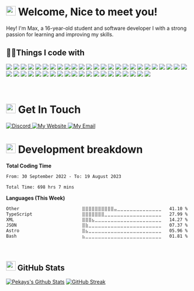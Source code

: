 <h1><img src="https://cdn.discordapp.com/emojis/854451836287320084.gif" width="26"/> Welcome, Nice to meet you!</h1>
Hey! I'm Max, a 16-year-old student and software developer I with a strong passion for learning and improving my skills.

<!-- Colors-->
<h2>👨‍💻Things I code with</h2>
<p>
    <!-- Blue (L->D) -->
    <img src="https://img.shields.io/badge/docker-%230db7ed.svg?style=for-the-badge&logo=docker&logoColor=white">  
    <img src="https://img.shields.io/badge/adobe%20photoshop-%2331A8FF.svg?style=for-the-badge&logo=adobe%20photoshop&logoColor=white" /> 
    <img src="https://img.shields.io/badge/Google_chrome-4285F4?style=for-the-badge&logo=Google-chrome&logoColor=white" /> 
    <img src="https://img.shields.io/badge/Windows-0078D6?style=for-the-badge&logo=windows&logoColor=white" />
    <img src="https://img.shields.io/badge/kubernetes-%23326ce5.svg?style=for-the-badge&logo=kubernetes&logoColor=white"> 
    <img src="https://img.shields.io/badge/TypeScript-007ACC?style=for-the-badge&logo=typescript&logoColor=white" />
    <img src="https://img.shields.io/badge/Visual_Studio_Code-0078D4?style=for-the-badge&logo=visual%20studio%20code&logoColor=white" />
    <img src="https://img.shields.io/badge/CSS3-1572B6?style=for-the-badge&logo=css3&logoColor=white" />
    <img src="https://img.shields.io/badge/Flutter-02569B?style=for-the-badge&logo=flutter&logoColor=white" /> 
    <img src="https://img.shields.io/badge/Tailwind_CSS-38B2AC?style=for-the-badge&logo=tailwind-css&logoColor=white" /> 
    <!-- Purple -->
    <img src="https://img.shields.io/badge/PHP-777BB4?style=for-the-badge&logo=php&logoColor=white" />
    <img src="https://img.shields.io/badge/Discord-7289DA?style=for-the-badge&logo=discord&logoColor=white" />
    <img src="https://img.shields.io/badge/Stripe-626CD9?style=for-the-badge&logo=Stripe&logoColor=white"/>
    <img src="https://img.shields.io/badge/Bootstrap-563D7C?style=for-the-badge&logo=bootstrap&logoColor=white" />   
    <img src="https://img.shields.io/badge/Slack-4A154B?style=for-the-badge&logo=slack&logoColor=white" />   
    <!-- Pink -->
    <img src="https://img.shields.io/badge/Raspberry%20Pi-A22846?style=for-the-badge&logo=Raspberry%20Pi&logoColor=white" /> 
    <img src="https://img.shields.io/badge/Saas-CC6699?style=for-the-badge&logo=sass&logoColor=white" />
    <img src="https://img.shields.io/badge/Dribbble-EA4C89?style=for-the-badge&logo=dribbble&logoColor=white" /> 
    <!-- TRANSITION COLOR -->
    <img src="https://img.shields.io/badge/GIT-E44C30?style=for-the-badge&logo=git&logoColor=white" /> 
    <!-- END TRANSITION -->
    <!-- RED -->
    <img src="https://img.shields.io/badge/Laravel-FF2D20?style=for-the-badge&logo=laravel&logoColor=white" />
    <img src="https://img.shields.io/badge/npm-c12127?style=for-the-badge&logo=npm&logoColor=white"
    <img src="https://img.shields.io/badge/Apache-ca2136?style=for-the-badge&logo=apache&logoColor=white"> 
    <img src="https://img.shields.io/badge/wireguard-%2388171A.svg?style=for-the-badge&logo=wireguard&logoColor=white" />
    <img src="https://img.shields.io/badge/figma-%23F24E1E.svg?style=for-the-badge&logo=figma&logoColor=white" /> 
    <!-- Orange -->
    <img src="https://img.shields.io/badge/HTML5-E34F26?style=for-the-badge&logo=html5&logoColor=white" />
    <img src="https://img.shields.io/badge/Cloudflare-F38020?style=for-the-badge&logo=Cloudflare&logoColor=white" />
    <img src="https://img.shields.io/badge/Stack%20Overflow-F58025?style=for-the-badge&logo=Stack%20Overflow&logoColor=white" /> 
    <img src="https://img.shields.io/badge/Java-ED8B00?style=for-the-badge&logo=openjdk&logoColor=white" />  
    <!-- Yellow -->
    <img src="https://img.shields.io/badge/JavaScript-F7DF1E?style=for-the-badge&logo=JavaScript&logoColor=white" />
    <img src="https://img.shields.io/badge/Linux-FCC624?style=for-the-badge&logo=linux&logoColor=black" />  
    <!-- Green -->
    <img src="https://img.shields.io/badge/Node.js-43853D?style=for-the-badge&logo=node.js&logoColor=white" />
    <img src="https://img.shields.io/badge/Nginx-009037?style=for-the-badge&logo=Nginx&logoColor=white"> 
    <img src="https://img.shields.io/badge/CSS-239120?style=for-the-badge&logo=css3&logoColor=white" />
    <img src="https://img.shields.io/badge/HTML-239120?style=for-the-badge&logo=html5&logoColor=white" />
    <img src="https://img.shields.io/badge/UpWork-6FDA44?style=for-the-badge&logo=Upwork&logoColor=white" />
    <!-- Grays -->
    <img src="https://img.shields.io/badge/Vue.js-35495E?style=for-the-badge&logo=vue.js&logoColor=4FC08D" />
    <img src="https://img.shields.io/badge/prettier-1A2C34?style=for-the-badge&logo=prettier&logoColor=F7BA3E" /> 
    <img src="https://img.shields.io/badge/Amazon_AWS-232F3E?style=for-the-badge&logo=amazon-aws&logoColor=white" /> 
    <img src="https://img.shields.io/badge/React-20232A?style=for-the-badge&logo=react&logoColor=61DAFB" />
    <img src="https://img.shields.io/badge/React_Native-20232A?style=for-the-badge&logo=react&logoColor=61DAFB" /> 
    <!-- Blacks -->
    <img src="https://img.shields.io/badge/MySQL-000000?style=for-the-badge&logo=mysql&logoColor=white" />    
    <img src="https://img.shields.io/badge/Next.js-000000?logo=nextdotjs&logoColor=fff&style=for-the-badge" />
    <img src="https://img.shields.io/badge/GitHub-000000?style=for-the-badge&logo=github&logoColor=white" />
    <img src="https://img.shields.io/badge/IntelliJ_IDEA-000000.svg?style=for-the-badge&logo=intellij-idea&logoColor=white" />  
    <img src="https://img.shields.io/badge/Notion-000000?style=for-the-badge&logo=notion&logoColor=white" /> 
    <img src="https://img.shields.io/badge/Vercel-000000?style=for-the-badge&logo=vercel&logoColor=white" /> 
    <!-- END Colors -->
</p>


<br/>

<h1><img src="https://media.tenor.com/5zirBaE_AWgAAAAi/music-listening.gif" width="26"/> Get In Touch</h1>
<a href="https://discord.gg/MNfTC3fkcH" target="_blank">
<img alt="Discord" src="https://img.shields.io/badge/Discord-7289DA?style=for-the-badge&logo=discord&logoColor=white"/>
</a>
<a href="https://maxlingenfelter.com" target="_blank">
<img alt="My Website" src="https://img.shields.io/badge/my website-000000?style=for-the-badge&logo=About.me&logoColor=white"/>
</a>
<a href="https://mail.google.com/mail/?view=cm&source=mailto&to=contact@maxlingenfelter.com" target="_blank">
<img alt="My Email" src="https://img.shields.io/badge/Email-D14836?style=for-the-badge&logo=gmail&logoColor=white"/>
</a>

</br>

<h1><img src="https://media3.giphy.com/media/v1.Y2lkPTc5MGI3NjExbHQ3NjNuMGFjYzlmcW12YWprMmMxeGYzdTh0YXB1c3ZjaGYyaG1qbSZlcD12MV9pbnRlcm5hbF9naWZfYnlfaWQmY3Q9cw/1ynCEtlgMPAeNAqdnu/giphy.gif" width="26"/> Development breakdown</h1>

**Total Coding Time**
<!--START_SECTION:waka1-->

```txt
From: 30 September 2022 - To: 19 August 2023

Total Time: 698 hrs 7 mins
```

<!--END_SECTION:waka1-->
**Languages (This Week)**
<!--START_SECTION:waka2-->

```txt
Other                        ⣿⣿⣿⣿⣿⣿⣿⣿⣿⣿⣤⣀⣀⣀⣀⣀⣀⣀⣀⣀⣀⣀⣀⣀⣀   41.10 %
TypeScript                   ⣿⣿⣿⣿⣿⣿⣿⣀⣀⣀⣀⣀⣀⣀⣀⣀⣀⣀⣀⣀⣀⣀⣀⣀⣀   27.99 %
XML                          ⣿⣿⣿⣦⣀⣀⣀⣀⣀⣀⣀⣀⣀⣀⣀⣀⣀⣀⣀⣀⣀⣀⣀⣀⣀   14.27 %
JSON                         ⣿⣷⣀⣀⣀⣀⣀⣀⣀⣀⣀⣀⣀⣀⣀⣀⣀⣀⣀⣀⣀⣀⣀⣀⣀   07.37 %
Astro                        ⣿⣦⣀⣀⣀⣀⣀⣀⣀⣀⣀⣀⣀⣀⣀⣀⣀⣀⣀⣀⣀⣀⣀⣀⣀   05.96 %
Bash                         ⣦⣀⣀⣀⣀⣀⣀⣀⣀⣀⣀⣀⣀⣀⣀⣀⣀⣀⣀⣀⣀⣀⣀⣀⣀   01.81 %
```

<!--END_SECTION:waka2-->


</br>

<h2><img src="https://i.imgur.com/Y6PA0hH.gif" width="26"/> GitHub Stats</h2>

[![Pekays's Github Stats](https://pk-github-readme-stats-k0sjqukdl-pekaytab.vercel.app/api?username=MaxLingenfelter&count_private=true&include_all_commits=true&show_icons=true&hide_border=1&role=OWNER,COLLABORATOR&theme=dark&bg_color=000000#gh-dark-mode-only)](https://github.com/anuraghazra/github-readme-stats) 
[![GitHub Streak](https://streak-stats.demolab.com?user=MaxLingenfelter&theme=highcontrast&hide_border=true&border_radius=6.9&sideNums=64A5CB)](https://git.io/streak-stats) 
